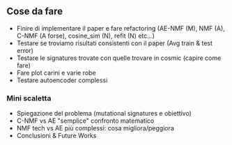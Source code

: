 ## Cose da fare
 - Finire di implementare il paper e fare refactoring (AE-NMF (M), NMF (A), C-NMF (A forse), cosine_sim (N), refit (N) etc...)
 - Testare se troviamo risultati consistenti con il paper (Avg train & test error)
 - Testare le signatures trovate con quelle trovare in cosmic (capire come fare)
 - Fare plot carini e varie robe 
 - Testare autoencoder complessi 

### Mini scaletta
 - Spiegazione del problema (mutational signatures e obiettivo)
 - C-NMF vs AE "semplice" confronto matematico
 - NMF tech vs AE più complessi: cosa migliora/peggiora
 - Conclusioni & Future Works
 